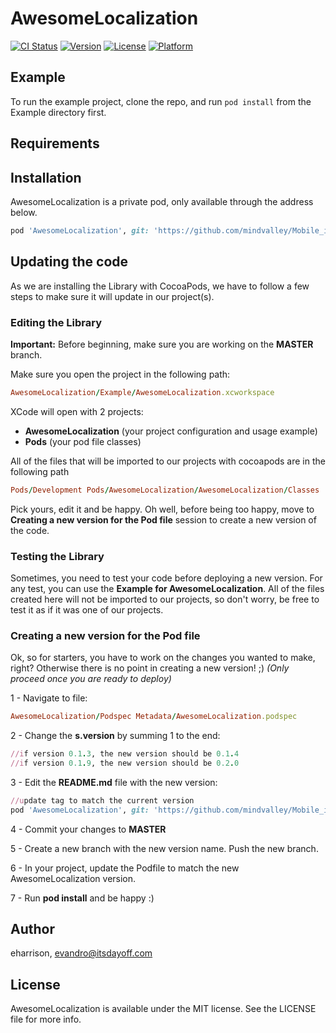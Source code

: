 # AwesomeLocalization

[![CI Status](http://img.shields.io/travis/eharrison/AwesomeLocalization.svg?style=flat)](https://travis-ci.org/eharrison/AwesomeLocalization)
[![Version](https://img.shields.io/cocoapods/v/AwesomeLocalization.svg?style=flat)](http://cocoapods.org/pods/AwesomeLocalization)
[![License](https://img.shields.io/cocoapods/l/AwesomeLocalization.svg?style=flat)](http://cocoapods.org/pods/AwesomeLocalization)
[![Platform](https://img.shields.io/cocoapods/p/AwesomeLocalization.svg?style=flat)](http://cocoapods.org/pods/AwesomeLocalization)

## Example

To run the example project, clone the repo, and run `pod install` from the Example directory first.

## Requirements

## Installation

AwesomeLocalization is a private pod, only available through the address below.

```ruby
pod 'AwesomeLocalization', git: 'https://github.com/mindvalley/Mobile_iOS_Library_AwesomeLocalization.git', tag: '0.1.4'
```

## Updating the code

As we are installing the Library with CocoaPods, we have to follow a few steps to make sure it will update in our project(s).

### Editing the Library

**Important:** Before beginning, make sure you are working on the **MASTER** branch.

Make sure you open the project in the following path:

```ruby
AwesomeLocalization/Example/AwesomeLocalization.xcworkspace
```

XCode will open with 2 projects:
- **AwesomeLocalization** (your project configuration and usage example)
- **Pods** (your pod file classes)

All of the files that will be imported to our projects with cocoapods are in the following path

```ruby
Pods/Development Pods/AwesomeLocalization/AwesomeLocalization/Classes
```

Pick yours, edit it and be happy. Oh well, before being too happy, move to **Creating a new version for the Pod file** session to create a new version of the code.

### Testing the Library

Sometimes, you need to test your code before deploying a new version.
For any test, you can use the **Example for AwesomeLocalization**.
All of the files created here will not be imported to our projects, so don't worry, be free to test it as if it was one of our projects.

### Creating a new version for the Pod file

Ok, so for starters, you have to work on the changes you wanted to make, right? Otherwise there is no point in creating a new version! ;)
*(Only proceed once you are ready to deploy)*

1 - Navigate to file:

```ruby
AwesomeLocalization/Podspec Metadata/AwesomeLocalization.podspec
```

2 - Change the **s.version** by summing 1 to the end:

```ruby
//if version 0.1.3, the new version should be 0.1.4
//if version 0.1.9, the new version should be 0.2.0
```

3 - Edit the **README.md** file with the new version:

```ruby
//update tag to match the current version
pod 'AwesomeLocalization', git: 'https://github.com/mindvalley/Mobile_iOS_Library_AwesomeLocalization.git', tag: '0.1.0'
```

4 - Commit your changes to **MASTER**

5 - Create a new branch with the new version name. Push the new branch.

6 - In your project, update the Podfile to match the new AwesomeLocalization version.

7 - Run **pod install** and be happy :)

## Author

eharrison, evandro@itsdayoff.com

## License

AwesomeLocalization is available under the MIT license. See the LICENSE file for more info.

